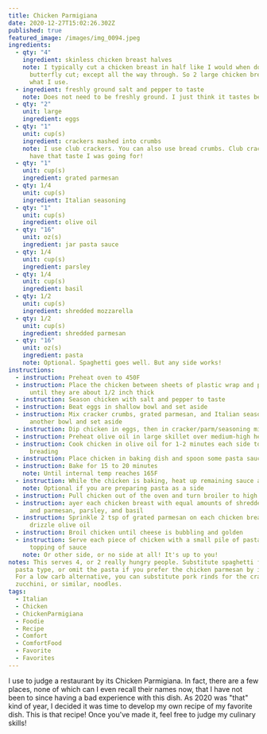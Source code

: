 ```yaml
---
title: Chicken Parmigiana
date: 2020-12-27T15:02:26.302Z
published: true
featured_image: /images/img_0094.jpeg
ingredients:
  - qty: "4"
    ingredient: skinless chicken breast halves
    note: I typically cut a chicken breast in half like I would when doing a
      butterfly cut; except all the way through. So 2 large chicken breasts is
      what I use.
  - ingredient: freshly ground salt and pepper to taste
    note: Does not need to be freshly ground. I just think it tastes better that way.
  - qty: "2"
    unit: large
    ingredient: eggs
  - qty: "1"
    unit: cup(s)
    ingredient: crackers mashed into crumbs
    note: I use club crackers. You can also use bread crumbs. Club crackers just
      have that taste I was going for!
  - qty: "1"
    unit: cup(s)
    ingredient: grated parmesan
  - qty: 1/4
    unit: cup(s)
    ingredient: Italian seasoning
  - qty: "1"
    unit: cup(s)
    ingredient: olive oil
  - qty: "16"
    unit: oz(s)
    ingredient: jar pasta sauce
  - qty: 1/4
    unit: cup(s)
    ingredient: parsley
  - qty: 1/4
    unit: cup(s)
    ingredient: basil
  - qty: 1/2
    unit: cup(s)
    ingredient: shredded mozzarella
  - qty: 1/2
    unit: cup(s)
    ingredient: shredded parmesan
  - qty: "16"
    unit: oz(s)
    ingredient: pasta
    note: Optional. Spaghetti goes well. But any side works!
instructions:
  - instruction: Preheat oven to 450F
  - instruction: Place the chicken between sheets of plastic wrap and pound them
      until they are about 1/2 inch thick
  - instruction: Season chicken with salt and pepper to taste
  - instruction: Beat eggs in shallow bowl and set aside
  - instruction: Mix cracker crumbs, grated parmesan, and Italian seasoning in
      another bowl and set aside
  - instruction: Dip chicken in eggs, then in cracker/parm/seasoning mix and set aside
  - instruction: Preheat olive oil in large skillet over medium-high heat
  - instruction: Cook chicken in olive oil for 1-2 minutes each side to crisp up the
      breading
  - instruction: Place chicken in baking dish and spoon some pasta sauce over each piece
  - instruction: Bake for 15 to 20 minutes
    note: Until internal temp reaches 165F
  - instruction: While the chicken is baking, heat up remaining sauce and boil pasta
    note: Optional if you are preparing pasta as a side
  - instruction: Pull chicken out of the oven and turn broiler to high
  - instruction: ayer each chicken breast with equal amounts of shredded mozzarella
      and parmesan, parsley, and basil
  - instruction: Sprinkle 2 tsp of grated parmesan on each chicken breast and
      drizzle olive oil
  - instruction: Broil chicken until cheese is bubbling and golden
  - instruction: Serve each piece of chicken with a small pile of pasta with a
      topping of sauce
    note: Or other side, or no side at all! It's up to you!
notes: This serves 4, or 2 really hungry people. Substitute spaghetti for any
  pasta type, or omit the pasta if you prefer the chicken parmesan by itself.
  For a low carb alternative, you can substitute pork rinds for the crackers and
  zucchini, or similar, noodles.
tags:
  - Italian
  - Chicken
  - ChickenParmigiana
  - Foodie
  - Recipe
  - Comfort
  - ComfortFood
  - Favorite
  - Favorites
---
```

I use to judge a restaurant by its Chicken Parmigiana. In fact, there are a few places, none of which can I even recall their names now, that I have not been to since having a bad experience with this dish. As 2020 was "that" kind of year, I decided it was time to develop my own recipe of my favorite dish. This is that recipe! Once you've made it, feel free to judge my culinary skills!